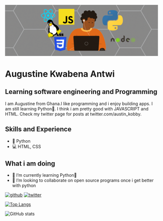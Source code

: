 ![Learning software engineering and Programming](https://github.com/AugustineKwabenaAntwi/augustinekwabenaantwi/blob/main/Untitled%20design.gif)
#  Augustine Kwabena Antwi
## Learning software engineering and Programming

I am Augustine from Ghana.I like programming and i enjoy building apps. I am still learning  Python🐍. I think i am pretty good with JAVASCRIPT and HTML. Check my twitter page for posts at twitter.com/austin_kobby.

## Skills and Experience
* 🐍 Python
* 💻 HTML, CSS

## What i am doing
- 🌱 I’m currently learning Python🐍 
- 👯 I’m looking to collaborate on open source programs once i get better with python 


[<img src='https://cdn.jsdelivr.net/npm/simple-icons@3.0.1/icons/github.svg' alt='github' height='40'>](https://github.com/augustinekwabenaantwi)  [<img src='https://cdn.jsdelivr.net/npm/simple-icons@3.0.1/icons/twitter.svg' alt='twitter' height='40'>](https://twitter.com/http://twitter.com/austin_kobby)  

[![Top Langs](https://github-readme-stats.vercel.app/api/top-langs/?username=augustinekwabenaantwi)](https://github.com/anuraghazra/github-readme-stats)

![GitHub stats](https://github-readme-stats.vercel.app/api?username=augustinekwabenaantwi&show_icons=true)  







